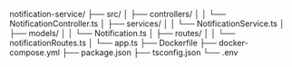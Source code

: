 notification-service/
├── src/
│   ├── controllers/
│   │   └── NotificationController.ts
│   ├── services/
│   │   └── NotificationService.ts
│   ├── models/
│   │   └── Notification.ts
│   ├── routes/
│   │   └── notificationRoutes.ts
│   └── app.ts
├── Dockerfile
├── docker-compose.yml
├── package.json
├── tsconfig.json
└── .env
